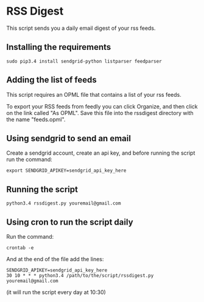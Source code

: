 # RSS Digest

This script sends you a daily email digest of your rss feeds.


## Installing the requirements

```shell
sudo pip3.4 install sendgrid-python listparser feedparser
```

## Adding the list of feeds

This script requires an OPML file that contains a list of your rss feeds.

To export your RSS feeds from feedly you can click Organize, and then click on the link called "As OPML". Save this file into the rssdigest directory with the name "feeds.opml".


## Using sendgrid to send an email

Create a sendgrid account, create an api key, and before running the script run the command:

```shell
export SENDGRID_APIKEY=sendgrid_api_key_here
```

## Running the script

```shell
python3.4 rssdigest.py youremail@gmail.com
```

## Using cron to run the script daily

Run the command:

```shell
crontab -e
```

And at the end of the file add the lines:

```
SENDGRID_APIKEY=sendgrid_api_key_here
30 10 * * * python3.4 /path/to/the/script/rssdigest.py youremail@gmail.com
```

(it will run the script every day at 10:30)
